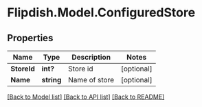 # Flipdish.Model.ConfiguredStore
## Properties

Name | Type | Description | Notes
------------ | ------------- | ------------- | -------------
**StoreId** | **int?** | Store id | [optional] 
**Name** | **string** | Name of store | [optional] 

[[Back to Model list]](../README.md#documentation-for-models) [[Back to API list]](../README.md#documentation-for-api-endpoints) [[Back to README]](../README.md)

